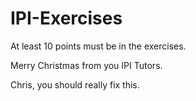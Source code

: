 # IPI-Exercises

At least 10 points must be in the exercises. 

Merry Christmas from you IPI Tutors.

Chris, you should really fix this. 

